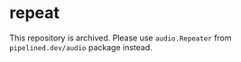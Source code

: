 # repeat

This repository is archived. Please use `audio.Repeater` from `pipelined.dev/audio` package instead.